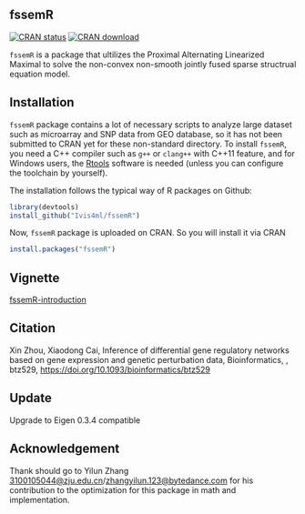 ## fssemR
[![CRAN status](https://www.r-pkg.org/badges/version/fssemR)](https://cran.r-project.org/package=fssemR)
[![CRAN download](https://cranlogs.r-pkg.org/badges/fssemR)](https://cranlogs.r-pkg.org/badges/fssemR)


`fssemR` is a package that ultilizes the Proximal Alternating Linearized Maximal to solve the 
non-convex non-smooth jointly fused sparse structrual equation model. 

## Installation

`fssemR` package contains a lot of necessary scripts to analyze large dataset such as microarray and SNP data
from GEO database, so it has not been submitted to CRAN yet for these non-standard directory.
To install `fssemR`, you need a C++ compiler such as `g++` or `clang++` with C++11 feature,
and for Windows users, the [Rtools](https://cran.r-project.org/bin/windows/Rtools/index.html)
software is needed (unless you can configure the toolchain by yourself).

The installation follows the typical way of R packages on Github:

```r
library(devtools)
install_github("Ivis4ml/fssemR")
```

Now, `fssemR` package is uploaded on CRAN. So you will install it via CRAN 

```r
install.packages("fssemR")
```

## Vignette
[fssemR-introduction](https://github.com/Ivis4ml/fssemR/blob/master/inst/doc/fssemR.pdf)

## Citation
Xin Zhou, Xiaodong Cai, Inference of differential gene regulatory networks based on gene expression and genetic perturbation data, Bioinformatics, , btz529, https://doi.org/10.1093/bioinformatics/btz529

## Update
Upgrade to Eigen 0.3.4 compatible

## Acknowledgement
Thank should go to Yilun Zhang <3100105044@zju.edu.cn>/<zhangyilun.123@bytedance.com> for his contribution to the optimization for this package in math and implementation.
